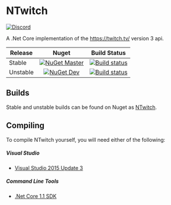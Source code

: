 # NTwitch
[![Discord](https://discordapp.com/api/guilds/257698577894080512/widget.png)](https://discord.gg/yd8x2wM)

A .Net Core implementation of the https://twitch.tv/ version 3 api.

| Release  | Nuget  | Build Status  |
| -------- |:------:|:-------------:|
| Stable   | [![NuGet Master](https://img.shields.io/nuget/v/NTwitch.svg)](https://www.nuget.org/packages/NTwitch/) | [![Build status](https://ci.appveyor.com/api/projects/status/8np19e0l4giorgte/branch/master?svg=true)](https://ci.appveyor.com/project/Aux/ntwitch/branch/master) |
| Unstable | [![NuGet Dev](https://img.shields.io/nuget/vpre/NTwitch.svg)](https://www.nuget.org/packages/NTwitch/) | [![Build status](https://ci.appveyor.com/api/projects/status/8np19e0l4giorgte/branch/dev?svg=true)](https://ci.appveyor.com/project/Aux/ntwitch/branch/master) |

## Builds
Stable and unstable builds can be found on Nuget as [NTwitch](https://www.nuget.org/packages/Twitch-Net/).

## Compiling
To compile NTwitch yourself, you will need either of the following:

##### Visual Studio
- [Visual Studio 2015 Update 3](https://www.microsoft.com/net/core#windowsvs2015)

##### Command Line Tools
- [.Net Core 1.1 SDK](https://www.microsoft.com/net/download/core)
